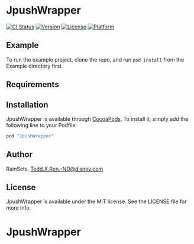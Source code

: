 # JpushWrapper

[![CI Status](http://img.shields.io/travis/RainSets/JpushWrapper.svg?style=flat)](https://travis-ci.org/RainSets/JpushWrapper)
[![Version](https://img.shields.io/cocoapods/v/JpushWrapper.svg?style=flat)](http://cocoapods.org/pods/JpushWrapper)
[![License](https://img.shields.io/cocoapods/l/JpushWrapper.svg?style=flat)](http://cocoapods.org/pods/JpushWrapper)
[![Platform](https://img.shields.io/cocoapods/p/JpushWrapper.svg?style=flat)](http://cocoapods.org/pods/JpushWrapper)

## Example

To run the example project, clone the repo, and run `pod install` from the Example directory first.

## Requirements

## Installation

JpushWrapper is available through [CocoaPods](http://cocoapods.org). To install
it, simply add the following line to your Podfile:

```ruby
pod "JpushWrapper"
```

## Author

RainSets, Todd.X.Ren.-ND@disney.com

## License

JpushWrapper is available under the MIT license. See the LICENSE file for more info.
# JpushWrapper

